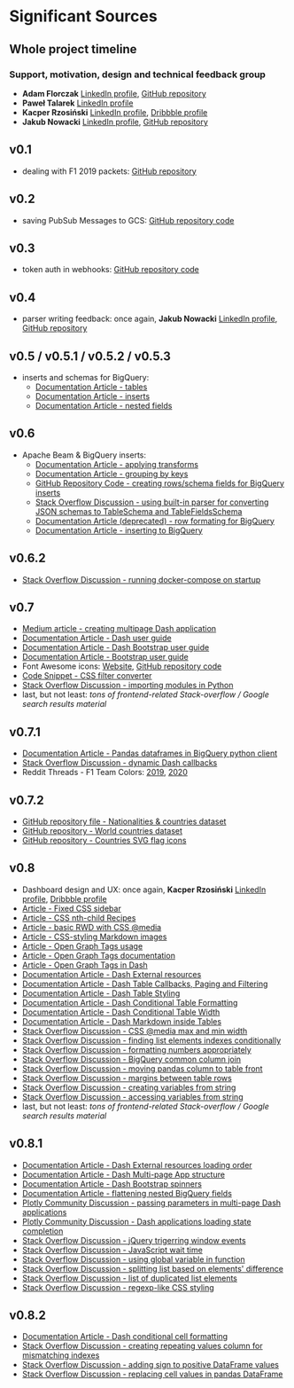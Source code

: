 # Significant Sources
## Whole project timeline
### Support, motivation, design and technical feedback group
- **Adam Florczak** [LinkedIn profile](https://www.linkedin.com/in/adam-florczak-4379b692/), [GitHub repository](https://github.com/aqum)
- **Paweł Talarek** [LinkedIn profile](https://www.linkedin.com/in/pawe%C5%82-talarek-a5501012b/)
- **Kacper Rzosiński** [LinkedIn profile](https://www.linkedin.com/in/gathspar/), [Dribbble profile](https://dribbble.com/gathspar)
- **Jakub Nowacki** [LinkedIn profile](https://www.linkedin.com/in/jakubnowacki/), [GitHub repository](https://github.com/jsnowacki)
## v0.1 
- dealing with F1 2019 packets: [GitHub repository](https://gitlab.com/reddish/f1-2019-telemetry)
## v0.2
- saving PubSub Messages to GCS: [GitHub repository code](https://github.com/GoogleCloudPlatform/python-docs-samples/blob/master/pubsub/streaming-analytics/PubSubToGCS.py)
## v0.3 
- token auth in webhooks: [GitHub repository code](https://gist.github.com/tschieggm/7604940)
## v0.4
- parser writing feedback: once again, **Jakub Nowacki** [LinkedIn profile](https://www.linkedin.com/in/jakubnowacki/), [GitHub repository](https://github.com/jsnowacki)
## v0.5 / v0.5.1 / v0.5.2 / v0.5.3
- inserts and schemas for BigQuery: 
  - [Documentation Article - tables](https://cloud.google.com/bigquery/docs/tables#python)
  - [Documentation Article - inserts](https://cloud.google.com/bigquery/streaming-data-into-bigquery)
  - [Documentation Article - nested fields](https://cloud.google.com/bigquery/docs/nested-repeated)
## v0.6
- Apache Beam & BigQuery inserts:
  - [Documentation Article - applying transforms](https://beam.apache.org/documentation/programming-guide/#applying-transforms)
  - [Documentation Article - grouping by keys](https://beam.apache.org/documentation/programming-guide/#cogroupbykey)
  - [GitHub Repository Code - creating rows/schema fields for BigQuery inserts](https://github.com/apache/beam/blob/474345f5987e47a22d063c7bfcb3638c85a57e64/sdks/python/apache_beam/examples/cookbook/bigquery_schema.py)
  - [Stack Overflow Discussion - using built-in parser for converting JSON schemas to TableSchema and TableFieldsSchema](https://stackoverflow.com/questions/48741327/writing-nested-schema-to-bigquery-from-dataflow-python) 
  - [Documentation Article (deprecated) - row formating for BigQuery](https://download.huihoo.com/google/gdgdevkit/DVD1/developers.google.com/bigquery/preparing-data-for-bigquery.html)
  - [Documentation Article - inserting to BigQuery](https://beam.apache.org/documentation/io/built-in/google-bigquery/)
## v0.6.2
- [Stack Overflow Discussion - running docker-compose on startup](https://stackoverflow.com/questions/43671482/how-to-run-docker-compose-up-d-at-system-start-up) 
## v0.7
- [Medium article - creating multipage Dash application](https://towardsdatascience.com/create-a-multipage-dash-application-eceac464de91) 
- [Documentation Article - Dash user guide](https://dash.plotly.com/)
- [Documentation Article - Dash Bootstrap user guide](https://dash-bootstrap-components.opensource.faculty.ai/docs/)
- [Documentation Article - Bootstrap user guide](https://getbootstrap.com/docs/4.0/getting-started/introduction/)
- Font Awesome icons: [Website](https://fontawesome.com/icons), [GitHub repository code](https://github.com/FortAwesome/Font-Awesome)
- [Code Snippet - CSS filter converter](https://codepen.io/sosuke/pen/Pjoqqp)
- [Stack Overflow Discussion - importing modules in Python](https://stackoverflow.com/questions/24868733/how-to-access-a-module-from-outside-your-file-folder-in-python)
- last, but not least: _tons of frontend-related Stack-overflow / Google search results material_ 
## v0.7.1
- [Documentation Article - Pandas dataframes in BigQuery python client](https://cloud.google.com/bigquery/docs/pandas-gbq-migration)
- [Stack Overflow Discussion - dynamic Dash callbacks](https://stackoverflow.com/questions/48859013/how-to-create-dynamic-callback-for-generated-component)
- Reddit Threads - F1 Team Colors: [2019](https://www.reddit.com/r/formula1/comments/arxt0r/f1_2019_team_colors_hex_codes/), [2020](https://www.reddit.com/r/formula1/comments/f6dpb7/f1_2020_team_colors_hex_codes/)
## v0.7.2
- [GitHub repository file - Nationalities & countries dataset](https://github.com/knowitall/chunkedextractor/blob/master/src/main/resources/edu/knowitall/chunkedextractor/demonyms.csv)
- [GitHub repository - World countries dataset](https://github.com/mledoze/countries)
- [GitHub repository - Countries SVG flag icons](https://github.com/yammadev/flag-icons/)
## v0.8
- Dashboard design and UX: once again, **Kacper Rzosiński** [LinkedIn profile](https://www.linkedin.com/in/gathspar/), [Dribbble profile](https://dribbble.com/gathspar)
- [Article - Fixed CSS sidebar](https://www.w3schools.com/howto/howto_css_fixed_sidebar.asp)
- [Article - CSS nth-child Recipes](https://css-tricks.com/useful-nth-child-recipies/)
- [Article - basic RWD with CSS @media](https://css-tricks.com/scaled-proportional-blocks-with-css-and-javascript/)
- [Article - CSS-styling Markdown images](https://www.xaprb.com/blog/how-to-style-images-with-markdown/)
- [Article - Open Graph Tags usage](https://www.getresponse.pl/blog/sposob-wykorzystac-tagi-open-graph-zwiekszyc-ruch-stronie-internetowej)
- [Article - Open Graph Tags documentation](https://ogp.me/)
- [Article - Open Graph Tags in Dash](https://dash.plotly.com/external-resources)
- [Documentation Article - Dash External resources](https://dash.plotly.com/external-resources)
- [Documentation Article - Dash Table Callbacks, Paging and Filtering](https://dash.plotly.com/datatable/callbacks)
- [Documentation Article - Dash Table Styling](https://dash.plotly.com/datatable/style)
- [Documentation Article - Dash Conditional Table Formatting](https://dash.plotly.com/datatable/conditional-formatting)
- [Documentation Article - Dash Conditional Table Width](https://dash.plotly.com/datatable/width)
- [Documentation Article - Dash Markdown inside Tables](https://community.plotly.com/t/dash-v1-8-0-release-dcc-graph-updates-markdown-link-support-in-datatable-and-more/33629)
- [Stack Overflow Discussion - CSS @media max and min width](https://stackoverflow.com/questions/29300907/html-full-page-zoom-depending-on-screen-resolution)
- [Stack Overflow Discussion - finding list elements indexes conditionally](https://stackoverflow.com/questions/13717463/find-the-indices-of-elements-greater-than-x)
- [Stack Overflow Discussion - formatting numbers appropriately](https://stackoverflow.com/questions/16670125/python-format-string-thousand-separator-with-spaces/18891054)
- [Stack Overflow Discussion - BigQuery common column join](https://stackoverflow.com/questions/48175579/i-want-to-join-two-tables-with-a-common-column-in-big-query)
- [Stack Overflow Discussion - moving pandas column to table front](https://stackoverflow.com/questions/25122099/move-column-by-name-to-front-of-table-in-pandas)
- [Stack Overflow Discussion - margins between table rows](https://stackoverflow.com/questions/1993277/css-table-layout-why-does-table-row-not-accept-a-margin/2173500)
- [Stack Overflow Discussion - creating variables from string](https://stackoverflow.com/questions/13002530/python-3-convert-string-to-variable)
- [Stack Overflow Discussion - accessing variables from string](https://stackoverflow.com/questions/11864926/python-access-variable-from-string/)
- last, but not least: _tons of frontend-related Stack-overflow / Google search results material_ 
## v0.8.1
- [Documentation Article - Dash External resources loading order](https://dash.plotly.com/external-resources)
- [Documentation Article - Dash Multi-page App structure](https://dash.plotly.com/urls)
- [Documentation Article - Dash Bootstrap spinners](https://dash-bootstrap-components.opensource.faculty.ai/docs/components/spinner/)
- [Documentation Article - flattening nested BigQuery fields](https://cloud.google.com/life-sciences/docs/how-tos/flatten-bigquery-table)
- [Plotly Community Discussion - passing parameters in multi-page Dash applications](https://community.plotly.com/t/pass-a-parameter-from-one-page-to-another-page/27976)
- [Plotly Community Discussion - Dash applications loading state completion](https://community.plotly.com/t/dash-loading-states/5687)
- [Stack Overflow Discussion - jQuery trigerring window events](https://stackoverflow.com/questions/23544913/trigger-jquerys-window-resize-only-after-window-load)
- [Stack Overflow Discussion - JavaScript wait time](https://stackoverflow.com/questions/1836105/how-to-wait-5-seconds-with-jquery)
- [Stack Overflow Discussion - using global variable in function](https://stackoverflow.com/questions/423379/using-global-variables-in-a-function)
- [Stack Overflow Discussion - splitting list based on elements' difference](https://stackoverflow.com/questions/52005258/split-a-list-in-sublists-based-on-the-difference-between-consecutive-values)
- [Stack Overflow Discussion - list of duplicated list elements](https://stackoverflow.com/questions/5419204/index-of-duplicates-items-in-a-python-list)
- [Stack Overflow Discussion - regexp-like CSS styling](https://stackoverflow.com/questions/11496645/how-to-get-css-to-select-id-that-begins-with-a-string-not-in-javascript)
## v0.8.2
- [Documentation Article - Dash conditional cell formatting](https://dash.plotly.com/datatable/conditional-formatting)
- [Stack Overflow Discussion - creating repeating values column for mismatching indexes](https://stackoverflow.com/questions/50804427/how-to-create-a-column-with-repeating-values-pandas-mismatching-indexes)
- [Stack Overflow Discussion - adding sign to positive DataFrame values](https://stackoverflow.com/questions/53497597/add-sign-to-positive-numbers-in-pandas-df)
- [Stack Overflow Discussion - replacing cell values in pandas DataFrame](https://stackoverflow.com/questions/13842088/set-value-for-particular-cell-in-pandas-dataframe-using-index)

